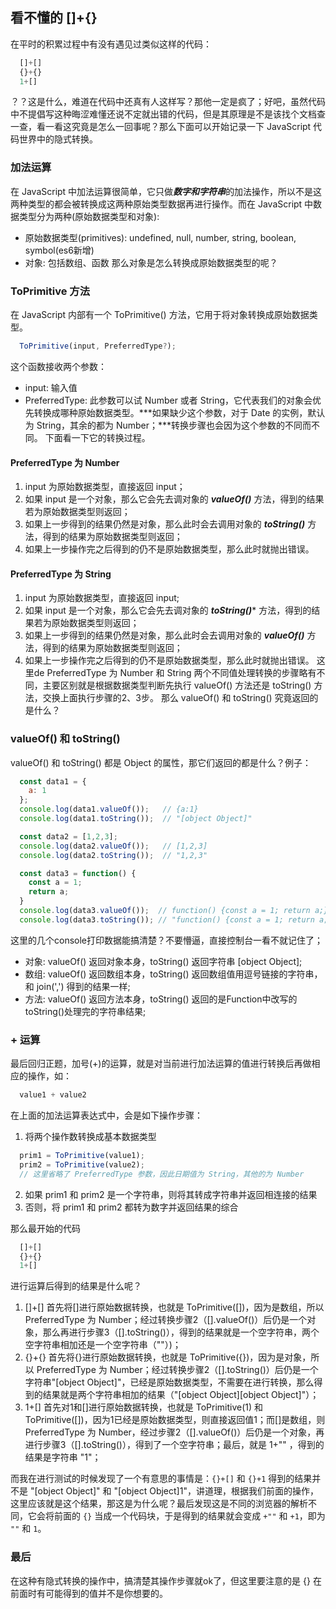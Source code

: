 ## 看不懂的 []+{}

在平时的积累过程中有没有遇见过类似这样的代码：
``` javascript
  []+[]
  {}+{}
  1+[]
```
？？这是什么，难道在代码中还真有人这样写？那他一定是疯了；好吧，虽然代码中不提倡写这种晦涩难懂还说不定就出错的代码，但是其原理是不是该找个文档查一查，看一看这究竟是怎么一回事呢？那么下面可以开始记录一下 JavaScript 代码世界中的隐式转换。

### 加法运算

在 JavaScript 中加法运算很简单，它只做***数字和字符串***的加法操作，所以不是这两种类型的都会被转换成这两种原始类型数据再进行操作。而在 JavaScript 中数据类型分为两种(原始数据类型和对象):
  - 原始数据类型(primitives): undefined, null, number, string, boolean, symbol(es6新增)
  - 对象: 包括数组、函数
那么对象是怎么转换成原始数据类型的呢？

### ToPrimitive 方法

在 JavaScript 内部有一个 ToPrimitive() 方法，它用于将对象转换成原始数据类型。
``` javascript
  ToPrimitive(input, PreferredType?);
```
这个函数接收两个参数：
 - input: 输入值
 - PreferredType: 此参数可以试 Number 或者 String，它代表我们的对象会优先转换成哪种原始数据类型。***如果缺少这个参数，对于 Date 的实例，默认为 String，其余的都为 Number；***转换步骤也会因为这个参数的不同而不同。
下面看一下它的转换过程。

#### PreferredType 为 Number
  1. input 为原始数据类型，直接返回 input；
  2. 如果 input 是一个对象，那么它会先去调对象的 ***valueOf()*** 方法，得到的结果若为原始数据类型则返回；
  3. 如果上一步得到的结果仍然是对象，那么此时会去调用对象的 ***toString()*** 方法，得到的结果为原始数据类型则返回；
  4. 如果上一步操作完之后得到的仍不是原始数据类型，那么此时就抛出错误。
#### PreferredType 为 String
  1. input 为原始数据类型，直接返回 input;
  2. 如果 input 是一个对象，那么它会先去调对象的 ***toString()**** 方法，得到的结果若为原始数据类型则返回；
  3. 如果上一步得到的结果仍然是对象，那么此时会去调用对象的 ***valueOf()*** 方法，得到的结果为原始数据类型则返回；
  4. 如果上一步操作完之后得到的仍不是原始数据类型，那么此时就抛出错误。
这里de PreferredType 为 Number 和 String 两个不同值处理转换的步骤略有不同，主要区别就是根据数据类型判断先执行 valueOf() 方法还是 toString() 方法，交换上面执行步骤的2、3步。
那么 valueOf() 和 toString() 究竟返回的是什么？

### valueOf() 和 toString()

valueOf() 和 toString() 都是 Object 的属性，那它们返回的都是什么？例子：
``` javascript
  const data1 = {
    a: 1
  };
  console.log(data1.valueOf());   // {a:1}
  console.log(data1.toString());  // "[object Object]"

  const data2 = [1,2,3];
  console.log(data2.valueOf());   // [1,2,3]
  console.log(data2.toString());  // "1,2,3"

  const data3 = function() {
    const a = 1;
    return a;
  }
  console.log(data3.valueOf());  // function() {const a = 1; return a;}
  console.log(data3.toString()); // "function() {const a = 1; return a;}"
```
这里的几个console打印数据能搞清楚？不要懵逼，直接控制台一看不就记住了；
- 对象: valueOf() 返回对象本身，toString() 返回字符串 [object Object];
- 数组: valueOf() 返回数组本身，toString() 返回数组值用逗号链接的字符串，和 join(',') 得到的结果一样;
- 方法: valueOf() 返回方法本身，toString() 返回的是Function中改写的toString()处理完的字符串结果;

### + 运算

最后回归正题，加号(+)的运算，就是对当前进行加法运算的值进行转换后再做相应的操作，如：
``` javascript
  value1 + value2
```
在上面的加法运算表达式中，会是如下操作步骤：
  1. 将两个操作数转换成基本数据类型
  ``` javascript
    prim1 = ToPrimitive(value1);
    prim2 = ToPrimitive(value2);
    // 这里省略了 PreferredType 参数，因此日期值为 String，其他的为 Number
  ```
  2. 如果 prim1 和 prim2 是一个字符串，则将其转成字符串并返回相连接的结果
  3. 否则，将 prim1 和 prim2 都转为数字并返回结果的综合

那么最开始的代码
``` javascript
  []+[]
  {}+{}
  1+[]
```
进行运算后得到的结果是什么呢？
 1. []+[] 首先将[]进行原始数据转换，也就是 ToPrimitive([])，因为是数组，所以 PreferredType 为 Number；经过转换步骤2（[].valueOf()）后仍是一个对象，那么再进行步骤3（[].toString()），得到的结果就是一个空字符串，两个空字符串相加还是一个空字符串（""）)；
 2. {}+{} 首先将{}进行原始数据转换，也就是 ToPrimitive({})，因为是对象，所以 PreferredType 为 Number；经过转换步骤2（[].toString()）后仍是一个字符串"[object Object]"，已经是原始数据类型，不需要在进行转换，那么得到的结果就是两个字符串相加的结果（"[object Object][object Object]"）；
 3. 1+[] 首先对1和[]进行原始数据转换，也就是 ToPrimitive(1) 和 ToPrimitive([])，因为1已经是原始数据类型，则直接返回值1；而[]是数组，则 PreferredType 为 Number，经过步骤2（[].valueOf()）后仍是一个对象，再进行步骤3（[].toString()），得到了一个空字符串；最后，就是 1+"" ，得到的结果是字符串 "1"；

而我在进行测试的时候发现了一个有意思的事情是：```{}+[]``` 和 ```{}+1``` 得到的结果并不是 "[object Object]" 和 "[object Object]1"，讲道理，根据我们前面的操作，这里应该就是这个结果，那这是为什么呢？最后发现这是不同的浏览器的解析不同，它会将前面的 ```{}``` 当成一个代码块，于是得到的结果就会变成 ```+""``` 和 ```+1```，即为 ```""``` 和 ```1```。

### 最后

在这种有隐式转换的操作中，搞清楚其操作步骤就ok了，但这里要注意的是 {} 在前面时有可能得到的值并不是你想要的。

